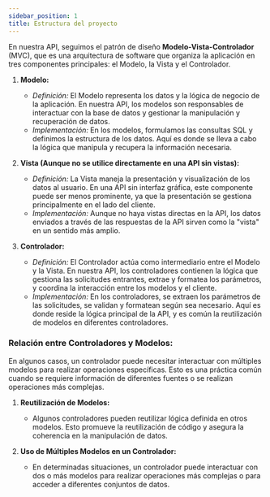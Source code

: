 ```yaml
---
sidebar_position: 1
title: Estructura del proyecto
---
```


En nuestra API, seguimos el patrón de diseño **Modelo-Vista-Controlador** (MVC), que es una arquitectura de software que organiza la aplicación en tres componentes principales: el Modelo, la Vista y el Controlador.

1. **Modelo:**
   - *Definición:* El Modelo representa los datos y la lógica de negocio de la aplicación. En nuestra API, los modelos son responsables de interactuar con la base de datos y gestionar la manipulación y recuperación de datos.
   - *Implementación:* En los modelos, formulamos las consultas SQL y definimos la estructura de los datos. Aquí es donde se lleva a cabo la lógica que manipula y recupera la información necesaria.

2. **Vista (Aunque no se utilice directamente en una API sin vistas):**
   - *Definición:* La Vista maneja la presentación y visualización de los datos al usuario. En una API sin interfaz gráfica, este componente puede ser menos prominente, ya que la presentación se gestiona principalmente en el lado del cliente.
   - *Implementación:* Aunque no haya vistas directas en la API, los datos enviados a través de las respuestas de la API sirven como la "vista" en un sentido más amplio.

3. **Controlador:**
   - *Definición:* El Controlador actúa como intermediario entre el Modelo y la Vista. En nuestra API, los controladores contienen la lógica que gestiona las solicitudes entrantes, extrae y formatea los parámetros, y coordina la interacción entre los modelos y el cliente.
   - *Implementación:* En los controladores, se extraen los parámetros de las solicitudes, se validan y formatean según sea necesario. Aquí es donde reside la lógica principal de la API, y es común la reutilización de modelos en diferentes controladores.

### Relación entre Controladores y Modelos:

En algunos casos, un controlador puede necesitar interactuar con múltiples modelos para realizar operaciones específicas. Esto es una práctica común cuando se requiere información de diferentes fuentes o se realizan operaciones más complejas.

1. **Reutilización de Modelos:**
   - Algunos controladores pueden reutilizar lógica definida en otros modelos. Esto promueve la reutilización de código y asegura la coherencia en la manipulación de datos.

2. **Uso de Múltiples Modelos en un Controlador:**
   - En determinadas situaciones, un controlador puede interactuar con dos o más modelos para realizar operaciones más complejas o para acceder a diferentes conjuntos de datos.
